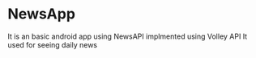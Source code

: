 # NewsApp
It is an basic android app using NewsAPI implmented using Volley API 
It used for seeing daily news 

